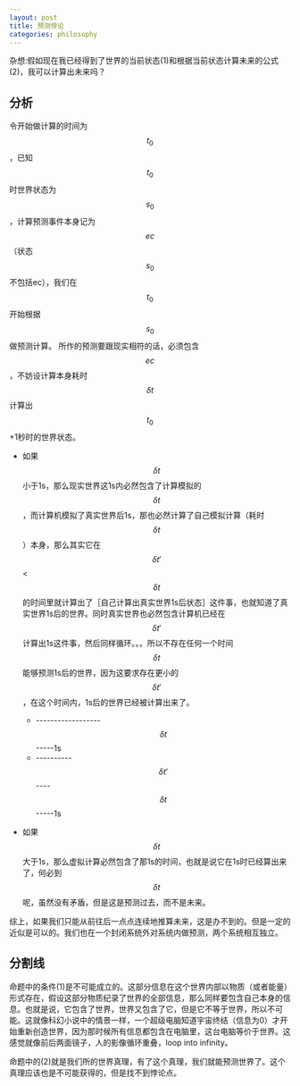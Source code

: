 ```yaml
---
layout: post
title: 预测悖论
categories: philosophy
---
```


杂想:假如现在我已经得到了世界的当前状态(1)和根据当前状态计算未来的公式(2)，我可以计算出未来吗？



分析
-----

令开始做计算的时间为$$t_0$$，已知$$t_0$$时世界状态为$$s_0$$，计算预测事件本身记为$$ec$$（状态$$s_0$$不包括ec），我们在$$t_0$$开始根据$$s_0$$做预测计算。
所作的预测要跟现实相符的话，必须包含$$ec$$，不妨设计算本身耗时$$\delta t$$计算出$$t_0$$+1秒时的世界状态。

- 如果$$\delta t$$小于1s，那么现实世界这1s内必然包含了计算模拟的$$\delta t$$，而计算机模拟了真实世界后1s，那也必然计算了自己模拟计算（耗时$$\delta t$$）本身，那么其实它在$$\delta t'$$<$$\delta t$$的时间里就计算出了［自己计算出真实世界1s后状态］这件事，也就知道了真实世界1s后的世界。同时真实世界也必然包含计算机已经在$$\delta t'$$计算出1s这件事，然后同样循环。。。所以不存在任何一个时间$$\delta t$$能够预测1s后的世界，因为这要求存在更小的$$\delta t'$$，在这个时间内，1s后的世界已经被计算出来了。
	* ------------------$$\delta t$$-----1s
	* ----------$$\delta t'$$----$$\delta t$$-----1s

- 如果$$\delta t$$大于1s，那么虚拟计算必然包含了那1s的时间，也就是说它在1s时已经算出来了，何必到$$\delta t$$呢，虽然没有矛盾，但是这是预测过去，而不是未来。

综上，如果我们只能从前往后一点点连续地推算未来，这是办不到的。但是一定的近似是可以的。我们也在一个封闭系统外对系统内做预测，两个系统相互独立。


分割线
-----

命题中的条件(1)是不可能成立的。这部分信息在这个世界内部以物质（或者能量）形式存在，假设这部分物质纪录了世界的全部信息，那么同样要包含自己本身的信息。也就是说，它包含了世界，世界又包含了它，但是它不等于世界，所以不可能。这就像科幻小说中的情景一样，一个超级电脑知道宇宙终结（信息为0）才开始重新创造世界，因为那时候所有信息都包含在电脑里，这台电脑等价于世界。这感觉就像前后两面镜子，人的影像循环重叠，loop into infinity。

命题中的(2)就是我们所的世界真理，有了这个真理，我们就能预测世界了。这个真理应该也是不可能获得的，但是找不到悖论点。
